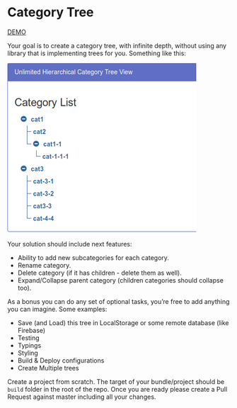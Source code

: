 # Category Tree

[DEMO](https://blcts.github.io/tree/)

Your goal is to create a category tree, with infinite depth, without using any library that is implementing trees for you. Something like this:

![Example](docs/task.png)

Your solution should include next features:
- Ability to add new subcategories for each category.
- Rename category.
- Delete category (if it has children - delete them as well).
- Expand/Collapse parent category (children categories should collapse too).

As a bonus you can do any set of optional tasks, you’re free to add anything you can imagine. Some examples:
- Save (and Load) this tree in LocalStorage or some remote database (like Firebase)
- Testing
- Typings
- Styling
- Build & Deploy configurations
- Create Multiple trees

Create a project from scratch. 
The target of your bundle/project should be `build` folder in the root of the repo.
Once you are ready please create a Pull Request against master including all your changes.
